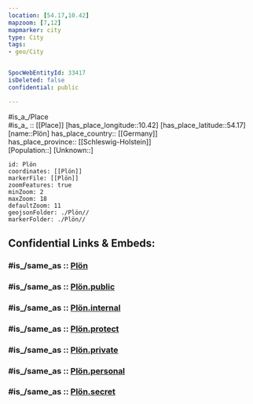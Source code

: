 ```yaml
---
location: [54.17,10.42] 
mapzoom: [7,12] 
mapmarker: city 
type: City
tags:
- geo/City


SpocWebEntityId: 33417
isDeleted: false
confidential: public

---
```

#is_a_/Place  
#is_a_ :: [[Place]] 
[has_place_longitude::10.42] 
[has_place_latitude::54.17] 
[name::Plön] 
has_place_country:: [[Germany]]  
has_place_province:: [[Schleswig-Holstein]]  
[Population::] 
[Unknown::] 


```leaflet
id: Plön
coordinates: [[Plön]] 
markerFile: [[Plön]] 
zoomFeatures: true 
minZoom: 2 
maxZoom: 18
defaultZoom: 11
geojsonFolder: ./Plön//
markerFolder: ./Plön//

```


## Confidential Links & Embeds: 

### #is_/same_as :: [Plön](/_Standards/Earth/Continent/Europe/Europe~Central/Germany/Germany~West/Schleswig-Holstein/counties~SH/Plön.md) 

### #is_/same_as :: [Plön.public](/_public/Earth/Continent/Europe/Europe~Central/Germany/Germany~West/Schleswig-Holstein/counties~SH/Plön.public.md) 

### #is_/same_as :: [Plön.internal](/_internal/Earth/Continent/Europe/Europe~Central/Germany/Germany~West/Schleswig-Holstein/counties~SH/Plön.internal.md) 

### #is_/same_as :: [Plön.protect](/_protect/Earth/Continent/Europe/Europe~Central/Germany/Germany~West/Schleswig-Holstein/counties~SH/Plön.protect.md) 

### #is_/same_as :: [Plön.private](/_private/Earth/Continent/Europe/Europe~Central/Germany/Germany~West/Schleswig-Holstein/counties~SH/Plön.private.md) 

### #is_/same_as :: [Plön.personal](/_personal/Earth/Continent/Europe/Europe~Central/Germany/Germany~West/Schleswig-Holstein/counties~SH/Plön.personal.md) 

### #is_/same_as :: [Plön.secret](/_secret/Earth/Continent/Europe/Europe~Central/Germany/Germany~West/Schleswig-Holstein/counties~SH/Plön.secret.md)

